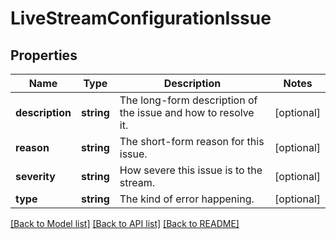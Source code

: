 # LiveStreamConfigurationIssue

## Properties
Name | Type | Description | Notes
------------ | ------------- | ------------- | -------------
**description** | **string** | The long-form description of the issue and how to resolve it. | [optional] 
**reason** | **string** | The short-form reason for this issue. | [optional] 
**severity** | **string** | How severe this issue is to the stream. | [optional] 
**type** | **string** | The kind of error happening. | [optional] 

[[Back to Model list]](../README.md#documentation-for-models) [[Back to API list]](../README.md#documentation-for-api-endpoints) [[Back to README]](../README.md)


